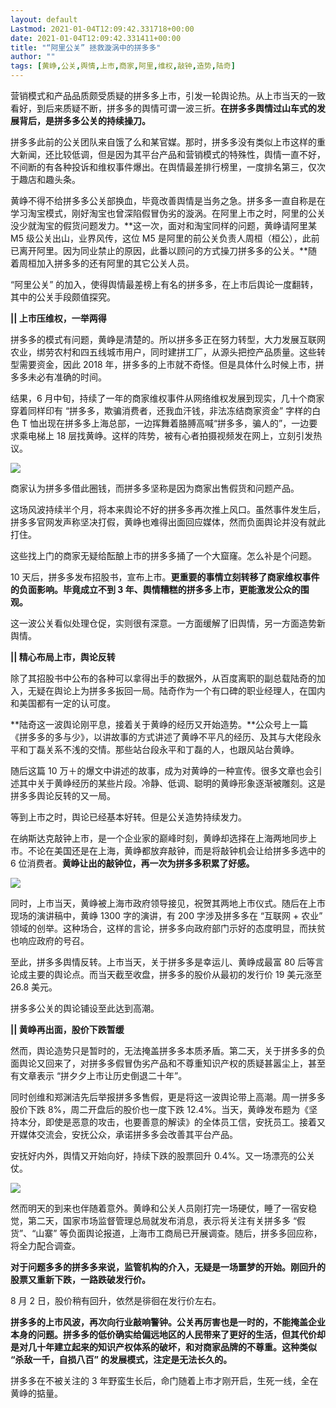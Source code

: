 ```yaml
---
layout: default
Lastmod: 2021-01-04T12:09:42.331718+00:00
date: 2021-01-04T12:09:42.331411+00:00
title: "“阿里公关” 拯救漩涡中的拼多多"
author: ""
tags: [黄峥,公关,舆情,上市,商家,阿里,维权,敲钟,造势,陆奇]
---
```


营销模式和产品品质颇受质疑的拼多多上市，引发一轮舆论热。从上市当天的一致看好，到后来质疑不断，拼多多的舆情可谓一波三折。**在拼多多舆情过山车式的发展背后，是拼多多公关的持续操刀。**

拼多多此前的公关团队来自饿了么和某官媒。那时，拼多多没有类似上市这样的重大新闻，还比较低调，但是因为其平台产品和营销模式的特殊性，舆情一直不好，不间断的有各种投诉和维权事件爆出。在舆情最差排行榜里，一度排名第三，仅次于趣店和趣头条。

黄峥不得不给拼多多公关部换血，毕竟改善舆情是当务之急。拼多多一直自称是在学习淘宝模式，刚好淘宝也曾深陷假冒伪劣的漩涡。在阿里上市之时，阿里的公关没少就淘宝的假货问题发力。**这一次，面对和淘宝同样的问题，黄峥请阿里某 M5 级公关出山，业界风传，这位 M5 是阿里的前公关负责人周桓（桓公），此前已离开阿里。因为同业禁止的原因，此番以顾问的方式操刀拼多多的公关。**随着周桓加入拼多多的还有阿里的其它公关人员。

“阿里公关” 的加入，使得舆情最差榜上有名的拼多多，在上市后舆论一度翻转，其中的公关手段颇值探究。

**|| 上市压维权，一举两得**

拼多多的模式有问题，黄峥是清楚的。所以拼多多正在努力转型，大力发展互联网农业，绑劳农村和四五线城市用户，同时建拼工厂，从源头把控产品质量。这些转型需要资金，因此 2018 年，拼多多的上市就不奇怪。但是具体什么时候上市，拼多多未必有准确的时间。

结果，6 月中旬，持续了一年的商家维权事件从网络维权发展到现实，几十个商家穿着同样印有 “拼多多，欺骗消费者，还我血汗钱，非法冻结商家资金” 字样的白色 T 恤出现在拼多多上海总部，一边挥舞着胳膊高喊“拼多多，骗人的”，一边要求乘电梯上 18 层找黄峥。这样的阵势，被有心者拍摄视频发在网上，立刻引发热议。

![](https://images.weserv.nl/?url=https%3A//inews.gtimg.com/newsapp_match/0/4659276629/0)

商家认为拼多多借此圈钱，而拼多多坚称是因为商家出售假货和问题产品。

这场风波持续半个月，将本来舆论不好的拼多多再次推上风口。虽然事件发生后，拼多多官网发声称坚决打假，黄峥也难得出面回应媒体，然而负面舆论并没有就此打住。

这些找上门的商家无疑给酝酿上市的拼多多捅了一个大窟窿。怎么补是个问题。

10 天后，拼多多发布招股书，宣布上市。**更重要的事情立刻转移了商家维权事件的负面影响。毕竟成立不到 3 年、舆情糟糕的拼多多上市，更能激发公众的围观。**

这一波公关看似处理仓促，实则很有深意。一方面缓解了旧舆情，另一方面造势新舆情。

**|| 精心布局上市，舆论反转**

除了其招股书中公布的各种可以拿得出手的数据外，从百度离职的副总载陆奇的加入，无疑在舆论上为拼多多扳回一局。陆奇作为一个有口碑的职业经理人，在国内和美国都有一定的认可度。

**陆奇这一波舆论刚平息，接着关于黄峥的经历又开始造势。**公众号上一篇《拼多多的多与少》，以讲故事的方式讲述了黄峥不平凡的经历、及其与大佬段永平和丁磊关系不浅的交情。那些站台段永平和丁磊的人，也跟风站台黄峥。

随后这篇 10 万＋的爆文中讲述的故事，成为对黄峥的一种宣传。很多文章也会引述其中关于黄峥经历的某些片段。冷静、低调、聪明的黄峥形象逐渐被雕刻。这是拼多多舆论反转的又一局。

等到上市之时，舆论已经基本好转。但是公关造势持续发力。

在纳斯达克敲钟上市，是一个企业家的巅峰时刻，黄峥却选择在上海两地同步上市。不论在美国还是在上海，黄峥都放弃敲钟，而是将敲钟机会让给拼多多选中的 6 位消费者。**黄峥让出的敲钟位，再一次为拼多多积累了好感。**

![](https://images.weserv.nl/?url=https%3A//inews.gtimg.com/newsapp_match/0/4659276630/0)

同时，上市当天，黄峥被上海市政府领导接见，祝贺其两地上市仪式。随后在上市现场的演讲稿中，黄峥 1300 字的演讲，有 200 字涉及拼多多在 “互联网 + 农业” 领域的创举。这种场合，这样的言论，拼多多向政府部门示好的态度明显，而扶贫也响应政府的号召。

至此，拼多多舆情反转。上市当天，关于拼多多是幸运儿、黄峥成最富 80 后等言论成主要的舆论点。而当天截至收盘，拼多多的股价从最初的发行价 19 美元涨至 26.8 美元。

拼多多公关的舆论铺设至此达到高潮。

**|| 黄峥再出面，股价下跌暂缓**

然而，舆论造势只是暂时的，无法掩盖拼多多本质矛盾。第二天，关于拼多多的负面舆论又回来了，对拼多多假冒伪劣产品和不尊重知识产权的质疑甚嚣尘上，甚至有文章表示 “拼夕夕上市让历史倒退二十年”。

同时创维和郑渊洁先后举报拼多多售假，更是将这一波舆论带上高潮。周一拼多多股价下跌 8%，周二开盘后的股价也一度下跌 12.4%。当天，黄峥发布题为《坚持本分，即使是恶意的攻击，也要善意的解读》的全体员工信，安抚员工。接着又开媒体交流会，安抚公众，承诺拼多多会改善其平台产品。

安抚好内外，舆情又开始向好，持续下跌的股票回升 0.4%。又一场漂亮的公关仗。

![](https://images.weserv.nl/?url=https%3A//inews.gtimg.com/newsapp_match/0/4659276631/0)

然而明天的到来也伴随着意外。黄峥和公关人员刚打完一场硬仗，睡了一宿安稳觉，第二天，国家市场监督管理总局就发布消息，表示将关注有关拼多多 “假货”、“山寨” 等负面舆论报道，上海市工商局已开展调查。随后，拼多多回应称，将全力配合调查。

**对于问题多多的拼多多来说，监管机构的介入，无疑是一场噩梦的开始。刚回升的股票又重新下跌，一路跌破发行价。**

8 月 2 日，股价稍有回升，依然是徘徊在发行价左右。

**拼多多的上市风波，再次向行业敲响警钟。公关再厉害也是一时的，不能掩盖企业本身的问题。拼多多的低价确实给偏远地区的人民带来了更好的生活，但其代价却是对几十年建立起来的知识产权体系的破坏，和对商家品牌的不尊重。这种类似 “杀敌一千，自损八百” 的发展模式，注定是无法长久的。**

拼多多在不被关注的 3 年野蛮生长后，命门随着上市才刚开启，生死一线，全在黄峥的掂量。

